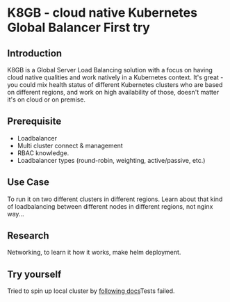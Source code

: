 # K8GB - cloud native Kubernetes Global Balancer First try

## Introduction
 K8GB is a Global Server Load Balancing solution with a focus on having cloud native qualities and work natively in a Kubernetes context. It's great - you could mix health status of different Kubernetes clusters who are based on different regions, and work on high availability of those, doesn't matter it's on cloud or on premise.

## Prerequisite
* Loadbalancer
* Multi cluster connect & management
* RBAC knowledge.
* Loadbalancer types (round-robin, weighting, active/passive, etc.)

## Use Case
To run it on two different clusters in different regions. Learn about that kind of loadbalancing between different nodes in different regions, not nginx way...
## Research
Networking, to learn it how it works, make helm deployment.

## Try yourself
Tried to spin up local cluster by [following docs](https://www.k8gb.io/docs/local.html#running-project-locally)Tests failed.
